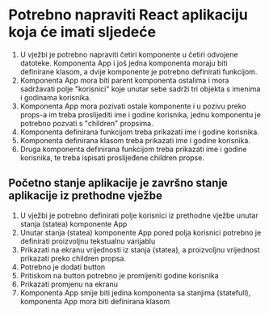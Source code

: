 # Potrebno napraviti React aplikaciju koja će imati sljedeće

1. U vježbi je potrebno napraviti četiri komponente u četiri odvojene datoteke.
Komponenta App i još jedna komponenta moraju biti definirane klasom, a dvije komponente je potrebno definirati funkcijom.
2. Komponenta App mora biti parent komponenta ostalima i mora sadržavati polje "korisnici" koje unutar sebe sadrži tri objekta s imenima i godinama korisnika.
3. Komponenta App mora pozivati ostale komponente i u pozivu preko props-a im treba proslijediti ime i godine korisnika, jednu komponentu je potrebno pozvati s "children" propsima.
4. Komponenta definirana funkcijom treba prikazati ime i godine korisnika.
5. Komponenta definirana klasom treba prikazati ime i godine korisnika.
6. Druga komponenta definirana funkcijom treba prikazati ime i godine korisnika, te treba ispisati proslijeđene children propse.

## Početno stanje aplikacije je završno stanje aplikacije iz prethodne vježbe

1. U vježbi je potrebno definirati polje korisnici iz prethodne vježbe unutar stanja (statea) komponente App
2. Unutar stanja (statea) komponente App pored polja korisnici potrebno je definirati proizvoljnu tekstualnu varijablu
3. Prikazati na ekranu vrijednosti iz stanja (statea), a proizvoljnu vrijednost prikazati preko children propsa.
4. Potrebno je dodati button
5. Pritiskom na button potrebno je promijeniti godine korisnika
6. Prikazati promjenu na ekranu
7. Komponenta App smije biti jedina komponenta sa stanjima (statefull), komponenta App mora biti definirana klasom
